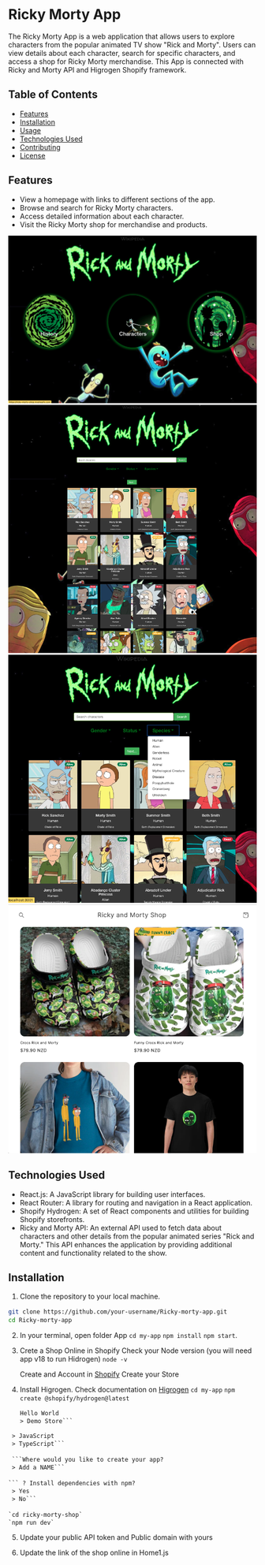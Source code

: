 # Ricky Morty App

The Ricky Morty App is a web application that allows users to explore characters from the popular animated TV show "Rick and Morty". Users can view details about each character, search for specific characters, and access a shop for Ricky Morty merchandise. This App is connected with Ricky and Morty API and Higrogen Shopify framework.

## Table of Contents

- [Features](#features)
- [Installation](#installation)
- [Usage](#usage)
- [Technologies Used](#technologies-used)
- [Contributing](#contributing)
- [License](#license)

## Features

- View a homepage with links to different sections of the app.
- Browse and search for Ricky Morty characters.
- Access detailed information about each character.
- Visit the Ricky Morty shop for merchandise and products.

![Home](/imagen-app/Home.png)
![Characters Cards](/imagen-app/Characters.png)
![Filters](/imagen-app/Filters.png)
![Shop](/imagen-app/Shop.png)

## Technologies Used

- React.js: A JavaScript library for building user interfaces.
- React Router: A library for routing and navigation in a React application.
- Shopify Hydrogen: A set of React components and utilities for building Shopify storefronts.
- Ricky and Morty API: An external API used to fetch data about characters and other details from the popular animated series "Rick and Morty." This API enhances the application by providing additional content and functionality related to the show.

## Installation

1. Clone the repository to your local machine.

```bash
git clone https://github.com/your-username/Ricky-morty-app.git
cd Ricky-morty-app
```

2. In your terminal, open folder App
   `cd my-app`
   `npm install`
   `npm start`.

3. Crete a Shop Online in Shopify
   Check your Node version (you will need app v18 to run Hidrogen)
   `node -v`

   Create and Account in [Shopify](https://www.shopify.com/nz)
   Create your Store

4. Install Higrogen. Check documentation on [Higrogen](https://shopify.dev/docs/custom-storefronts/hydrogen/getting-started/quickstart)
   `cd my-app`
   `npm create @shopify/hydrogen@latest`

   ````? Choose a template
   Hello World
   > Demo Store```
   ````

````? Choose a language
 > JavaScript
 > TypeScript```

 ```Where would you like to create your app?
 > Add a NAME```

``` ? Install dependencies with npm?
 > Yes
 > No```

`cd ricky-morty-shop`
`npm run dev`
````

5. Update your public API token and Public domain with yours

6. Update the link of the shop online in Home1.js
